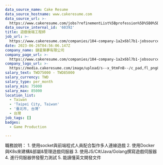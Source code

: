 ```yaml
---
data_source_name: Cake Resume
data_source_hostname: www.cakeresume.com
data_source_url: >-
  https://www.cakeresume.com/jobs?refinementList%5Bprofession%5D%5B0%5D=game-production&range%5Bsalary_range%5D%5Bmin%5D=100000
data_source_internal_id: '60392'
title: 遊戲後端工程師
job_url: >-
  https://www.cakeresume.com/companies/104-company-1a2x6bl7b1-jobsource-joblist_r_cust/jobs/game-backend-engineer-65d433
date: 2023-06-26T04:56:06.147Z
company_name: 鏈星築夢有限公司
company_page_url: >-
  https://www.cakeresume.com/companies/104-company-1a2x6bl7b1-jobsource-joblist_r_cust
company_logo_url: >-
  https://media.cakeresume.com/image/upload/s--x_9tmFnB--/c_pad,fl_png8,h_200,w_200/v1604373250/wden5c0tgyehxqvrjpfj.png
salary_text: TWD75000 - TWD85000
salary_currency: TWD
salary_type: per_month
salary_min: 75000
salary_max: 85000
location_list:
  - Taiwan
  - 'Taipei City, Taiwan'
  - '臺北市, 台灣'
  - 台灣
job_tags: []
badges:
  - Game Production

---
```


職務說明： 1. 使用socket與前端程式人員配合製作多人連線遊戲 2. 使用Docker與K8s來建構&部屬&管理遊戲伺服器 3. 使用JS/C#/Java/Golang撰寫遊戲伺服器 4. 進行伺服器併發壓力測試 5. 能讀懂英文開發文件